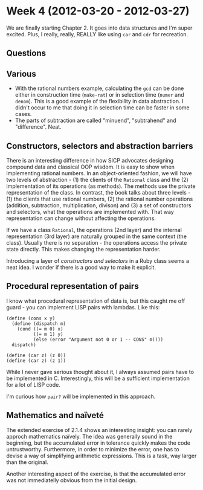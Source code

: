 # Week 4 (2012-03-20 - 2012-03-27)

We are finally starting Chapter 2. It goes into data structures and I'm super excited. Plus, I really, really, REALLY like using `car` and `cdr` for recreation.

## Questions

## Various

* With the rational numbers example, calculating the `gcd` can be done either in construction time (`make-rat`) or in selection time (`numer` and `denom`). This is a good example of the flexibility in data abstraction. I didn't occur to me that doing it in selection time can be faster in some cases.
* The parts of subtraction are called "minuend", "subtrahend" and "difference". Neat.

## Constructors, selectors and abstraction barriers

There is an interesting difference in how SICP advocates designing compound data and classical OOP wisdom. It is easy to show when implementing rational numbers. In an object-oriented fashion, we will have two levels of abstraction - (1) the clients of the `Rational` class and the (2) implementation of its operations (as methods). The methods use the private representation of the class. In contrast, the book talks about three levels - (1) the clients that use rational numbers, (2) the rational number operations (addition, subtraction, multiplication, divison) and (3) a set of constructors and selectors, what the operations are implemented with. That way representation can change without affecting the operations.

If we have a class `Rational`, the operations (2nd layer) and the internal representation (3rd layer) are naturally grouped in the same context (the class). Usually there is no separation - the operations access the private state directly. This makes changing the representation harder.

Introducing a layer of _constructors and selectors_ in a Ruby class seems a neat idea. I wonder if there is a good way to make it explicit.

## Procedural representation of pairs

I know what procedural representation of data is, but this caught me off guard - you can implement LISP pairs with lambdas. Like this:

    (define (cons x y)
      (define (dispatch m)
        (cond ((= m 0) x)
              ((= m 1) y)
              (else (error "Argument not 0 or 1 -- CONS" m))))
      dispatch)

    (define (car z) (z 0))
    (define (car z) (z 1))

While I never gave serious thought about it, I always assumed pairs have to be implemented in C. Interestingly, this will be a sufficient implementation for a lot of LISP code.

I'm curious how `pair?` will be implemented in this approach.

## Mathematics and naïveté

The extended exercise of 2.1.4 shows an interesting insight: you can rarely approch mathematics naïvely. The idea was generally sound in the beginning, but the accumulated error in tolerance quickly makes the code untrustworthy. Furthermore, in order to minimize the error, one has to devise a way of simplifying arithmetic expressions. This is a task, way larger than the original.

Another interesting aspect of the exercise, is that the accumulated error was not immediatelly obvious from the initial design.
